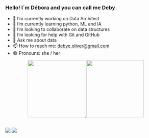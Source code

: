 ### Hello! I´m Débora and you can call me Deby

- 🔭 I’m currently working on Data Architect
- 🌱 I’m currently learning python, ML and IA
- 👯 I’m looking to collaborate on data structures
- 🤔 I’m looking for help with Git and GitHub
- 💬 Ask me about data
- 📫 How to reach me: debye.oliver@gmail.com
- 😄 Pronouns: she / her

<div align="center">
  <a href="https://github.com/chagasdeb">
  <img height="180em" src="https://github-readme-stats.vercel.app/api?username=chagasdeb&show_icons=true&theme=radical&include_all_commits=true&count_private=true"/>
  <img height="180em" src="https://github-readme-stats.vercel.app/api/top-langs/?username=chagasdeb&layout=compact&langs_count=7&theme=radical"/>
</div>
  
  ##
 
<div> 
  <a href = "mailto:debye.oliver@gmail.com"><img src="https://img.shields.io/badge/-Gmail-%23333?style=for-the-badge&logo=gmail&logoColor=white" target="_blank"></a>
  <a href="https://www.linkedin.com/in/debyeoliver" target="_blank"><img src="https://img.shields.io/badge/-LinkedIn-%230077B5?style=for-the-badge&logo=linkedin&logoColor=white" target="_blank"></a> 
</div>

##
